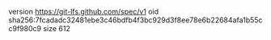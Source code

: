 version https://git-lfs.github.com/spec/v1
oid sha256:7fcadadc32481ebe3c46bdfb4f3bc929d3f8ee78e6b22684afa1b55cc9f980c9
size 612
